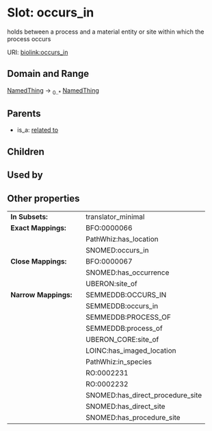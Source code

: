 
# Slot: occurs_in


holds between a process and a material entity or site within which the process occurs

URI: [biolink:occurs_in](https://w3id.org/biolink/vocab/occurs_in)


## Domain and Range

[NamedThing](NamedThing.md) &#8594;  <sub>0..*</sub> [NamedThing](NamedThing.md)

## Parents

 *  is_a: [related to](related_to.md)

## Children


## Used by


## Other properties

|  |  |  |
| --- | --- | --- |
| **In Subsets:** | | translator_minimal |
| **Exact Mappings:** | | BFO:0000066 |
|  | | PathWhiz:has_location |
|  | | SNOMED:occurs_in |
| **Close Mappings:** | | BFO:0000067 |
|  | | SNOMED:has_occurrence |
|  | | UBERON:site_of |
| **Narrow Mappings:** | | SEMMEDDB:OCCURS_IN |
|  | | SEMMEDDB:occurs_in |
|  | | SEMMEDDB:PROCESS_OF |
|  | | SEMMEDDB:process_of |
|  | | UBERON_CORE:site_of |
|  | | LOINC:has_imaged_location |
|  | | PathWhiz:in_species |
|  | | RO:0002231 |
|  | | RO:0002232 |
|  | | SNOMED:has_direct_procedure_site |
|  | | SNOMED:has_direct_site |
|  | | SNOMED:has_procedure_site |

